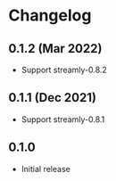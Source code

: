 # Changelog

## 0.1.2 (Mar 2022)

* Support streamly-0.8.2

## 0.1.1 (Dec 2021)

* Support streamly-0.8.1

## 0.1.0

* Initial release
